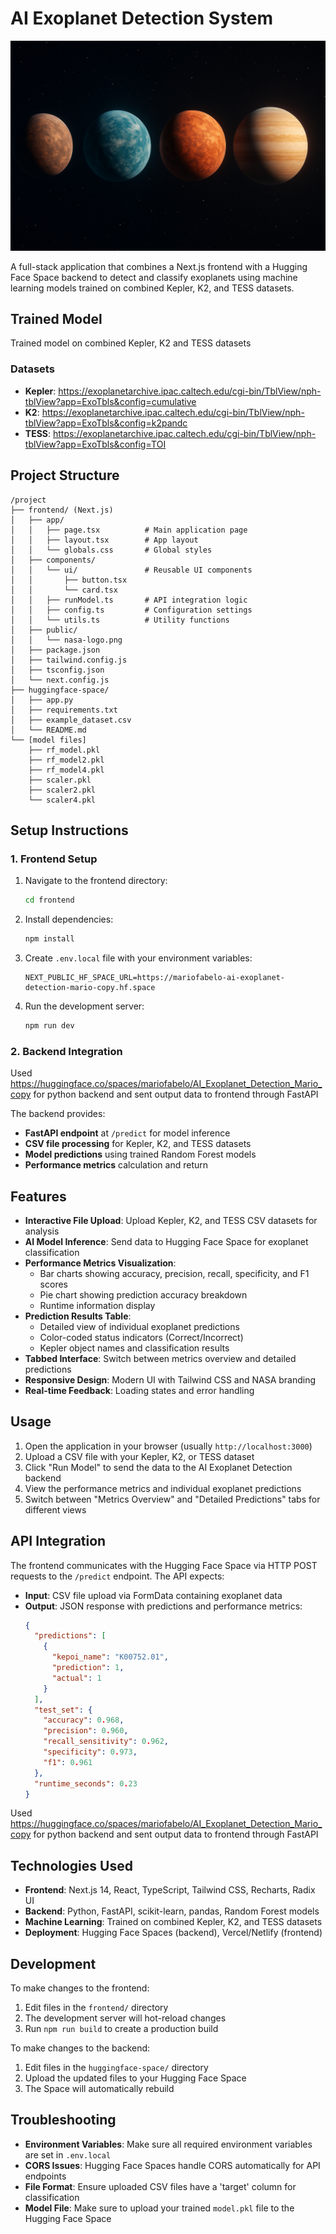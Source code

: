 # AI Exoplanet Detection System

![Exoplanets in Deep Space](Exoplanets%20in%20Deep%20Space.png)

A full-stack application that combines a Next.js frontend with a Hugging Face Space backend to detect and classify exoplanets using machine learning models trained on combined Kepler, K2, and TESS datasets.

## Trained Model

Trained model on combined Kepler, K2 and TESS datasets

### Datasets
- **Kepler**: https://exoplanetarchive.ipac.caltech.edu/cgi-bin/TblView/nph-tblView?app=ExoTbls&config=cumulative
- **K2**: https://exoplanetarchive.ipac.caltech.edu/cgi-bin/TblView/nph-tblView?app=ExoTbls&config=k2pandc
- **TESS**: https://exoplanetarchive.ipac.caltech.edu/cgi-bin/TblView/nph-tblView?app=ExoTbls&config=TOI

## Project Structure

```
/project
├── frontend/ (Next.js)
│   ├── app/
│   │   ├── page.tsx          # Main application page
│   │   ├── layout.tsx        # App layout
│   │   └── globals.css       # Global styles
│   ├── components/
│   │   └── ui/               # Reusable UI components
│   │       ├── button.tsx
│   │       └── card.tsx
│   │   ├── runModel.ts       # API integration logic
│   │   ├── config.ts         # Configuration settings
│   │   └── utils.ts          # Utility functions
│   ├── public/
│   │   └── nasa-logo.png
│   ├── package.json
│   ├── tailwind.config.js
│   ├── tsconfig.json
│   └── next.config.js
├── huggingface-space/
│   ├── app.py
│   ├── requirements.txt
│   ├── example_dataset.csv
│   └── README.md
└── [model files]
    ├── rf_model.pkl
    ├── rf_model2.pkl
    ├── rf_model4.pkl
    ├── scaler.pkl
    ├── scaler2.pkl
    └── scaler4.pkl
```

## Setup Instructions

### 1. Frontend Setup

1. Navigate to the frontend directory:
   ```bash
   cd frontend
   ```

2. Install dependencies:
   ```bash
   npm install
   ```

3. Create `.env.local` file with your environment variables:
   ```
   NEXT_PUBLIC_HF_SPACE_URL=https://mariofabelo-ai-exoplanet-detection-mario-copy.hf.space
   ```

4. Run the development server:
   ```bash
   npm run dev
   ```

### 2. Backend Integration

Used https://huggingface.co/spaces/mariofabelo/AI_Exoplanet_Detection_Mario_copy for python backend and sent output data to frontend through FastAPI

The backend provides:
- **FastAPI endpoint** at `/predict` for model inference
- **CSV file processing** for Kepler, K2, and TESS datasets
- **Model predictions** using trained Random Forest models
- **Performance metrics** calculation and return

## Features

- **Interactive File Upload**: Upload Kepler, K2, and TESS CSV datasets for analysis
- **AI Model Inference**: Send data to Hugging Face Space for exoplanet classification
- **Performance Metrics Visualization**: 
  - Bar charts showing accuracy, precision, recall, specificity, and F1 scores
  - Pie chart showing prediction accuracy breakdown
  - Runtime information display
- **Prediction Results Table**: 
  - Detailed view of individual exoplanet predictions
  - Color-coded status indicators (Correct/Incorrect)
  - Kepler object names and classification results
- **Tabbed Interface**: Switch between metrics overview and detailed predictions
- **Responsive Design**: Modern UI with Tailwind CSS and NASA branding
- **Real-time Feedback**: Loading states and error handling

## Usage

1. Open the application in your browser (usually `http://localhost:3000`)
2. Upload a CSV file with your Kepler, K2, or TESS dataset
3. Click "Run Model" to send the data to the AI Exoplanet Detection backend
4. View the performance metrics and individual exoplanet predictions
5. Switch between "Metrics Overview" and "Detailed Predictions" tabs for different views

## API Integration

The frontend communicates with the Hugging Face Space via HTTP POST requests to the `/predict` endpoint. The API expects:

- **Input**: CSV file upload via FormData containing exoplanet data
- **Output**: JSON response with predictions and performance metrics:
  ```json
  {
    "predictions": [
      {
        "kepoi_name": "K00752.01",
        "prediction": 1,
        "actual": 1
      }
    ],
    "test_set": {
      "accuracy": 0.968,
      "precision": 0.960,
      "recall_sensitivity": 0.962,
      "specificity": 0.973,
      "f1": 0.961
    },
    "runtime_seconds": 0.23
  }
  ```

Used https://huggingface.co/spaces/mariofabelo/AI_Exoplanet_Detection_Mario_copy for python backend and sent output data to frontend through FastAPI

## Technologies Used

- **Frontend**: Next.js 14, React, TypeScript, Tailwind CSS, Recharts, Radix UI
- **Backend**: Python, FastAPI, scikit-learn, pandas, Random Forest models
- **Machine Learning**: Trained on combined Kepler, K2, and TESS datasets
- **Deployment**: Hugging Face Spaces (backend), Vercel/Netlify (frontend)

## Development

To make changes to the frontend:

1. Edit files in the `frontend/` directory
2. The development server will hot-reload changes
3. Run `npm run build` to create a production build

To make changes to the backend:

1. Edit files in the `huggingface-space/` directory
2. Upload the updated files to your Hugging Face Space
3. The Space will automatically rebuild

## Troubleshooting

- **Environment Variables**: Make sure all required environment variables are set in `.env.local`
- **CORS Issues**: Hugging Face Spaces handle CORS automatically for API endpoints
- **File Format**: Ensure uploaded CSV files have a 'target' column for classification
- **Model File**: Make sure to upload your trained `model.pkl` file to the Hugging Face Space
